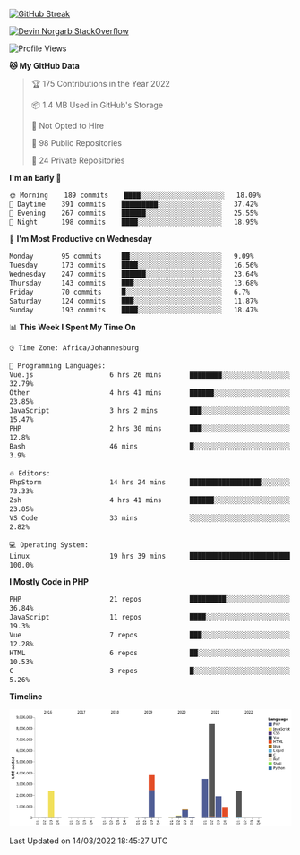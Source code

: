 
[![GitHub Streak](http://github-readme-streak-stats.herokuapp.com?user=DevinNorgarb&date_format=M%20j%5B%2C%20Y%5D)](https://git.io/streak-stats)


[![Devin Norgarb StackOverflow](https://github-readme-stackoverflow.vercel.app/?userID=4993755)](https://stackoverflow.com/users/4993755/devin-norgarb)

<!--START_SECTION:waka-->
![Profile Views](http://img.shields.io/badge/Profile%20Views-3-blue)

**🐱 My GitHub Data** 

> 🏆 175 Contributions in the Year 2022
 > 
> 📦 1.4 MB Used in GitHub's Storage 
 > 
> 🚫 Not Opted to Hire
 > 
> 📜 98 Public Repositories 
 > 
> 🔑 24 Private Repositories  
 > 
**I'm an Early 🐤** 

```text
🌞 Morning    189 commits    ████░░░░░░░░░░░░░░░░░░░░░   18.09% 
🌆 Daytime    391 commits    █████████░░░░░░░░░░░░░░░░   37.42% 
🌃 Evening    267 commits    ██████░░░░░░░░░░░░░░░░░░░   25.55% 
🌙 Night      198 commits    ████░░░░░░░░░░░░░░░░░░░░░   18.95%

```
📅 **I'm Most Productive on Wednesday** 

```text
Monday       95 commits     ██░░░░░░░░░░░░░░░░░░░░░░░   9.09% 
Tuesday      173 commits    ████░░░░░░░░░░░░░░░░░░░░░   16.56% 
Wednesday    247 commits    ██████░░░░░░░░░░░░░░░░░░░   23.64% 
Thursday     143 commits    ███░░░░░░░░░░░░░░░░░░░░░░   13.68% 
Friday       70 commits     █░░░░░░░░░░░░░░░░░░░░░░░░   6.7% 
Saturday     124 commits    ███░░░░░░░░░░░░░░░░░░░░░░   11.87% 
Sunday       193 commits    ████░░░░░░░░░░░░░░░░░░░░░   18.47%

```


📊 **This Week I Spent My Time On** 

```text
⌚︎ Time Zone: Africa/Johannesburg

💬 Programming Languages: 
Vue.js                   6 hrs 26 mins       ████████░░░░░░░░░░░░░░░░░   32.79% 
Other                    4 hrs 41 mins       ██████░░░░░░░░░░░░░░░░░░░   23.85% 
JavaScript               3 hrs 2 mins        ███░░░░░░░░░░░░░░░░░░░░░░   15.47% 
PHP                      2 hrs 30 mins       ███░░░░░░░░░░░░░░░░░░░░░░   12.8% 
Bash                     46 mins             █░░░░░░░░░░░░░░░░░░░░░░░░   3.9%

🔥 Editors: 
PhpStorm                 14 hrs 24 mins      ██████████████████░░░░░░░   73.33% 
Zsh                      4 hrs 41 mins       ██████░░░░░░░░░░░░░░░░░░░   23.85% 
VS Code                  33 mins             ░░░░░░░░░░░░░░░░░░░░░░░░░   2.82%

💻 Operating System: 
Linux                    19 hrs 39 mins      █████████████████████████   100.0%

```

**I Mostly Code in PHP** 

```text
PHP                      21 repos            █████████░░░░░░░░░░░░░░░░   36.84% 
JavaScript               11 repos            ████░░░░░░░░░░░░░░░░░░░░░   19.3% 
Vue                      7 repos             ███░░░░░░░░░░░░░░░░░░░░░░   12.28% 
HTML                     6 repos             ██░░░░░░░░░░░░░░░░░░░░░░░   10.53% 
C                        3 repos             █░░░░░░░░░░░░░░░░░░░░░░░░   5.26%

```


**Timeline**

![Chart not found](https://raw.githubusercontent.com/DevinNorgarb/DevinNorgarb/main/charts/bar_graph.png) 


 Last Updated on 14/03/2022 18:45:27 UTC
<!--END_SECTION:waka-->

